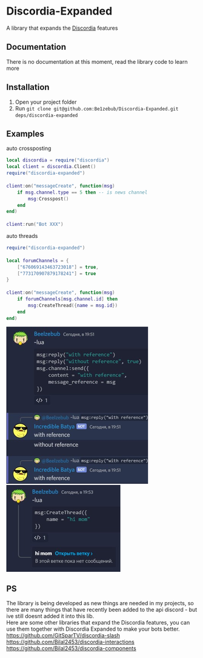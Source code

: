 # Discordia-Expanded

A library that expands the [Discordia](https://github.com/SinisterRectus/Discordia) features

## Documentation

There is no documentation at this moment, read the library code to learn more

## Installation

1. Open your project folder
2. Run `git clone git@github.com:Be1zebub/Discordia-Expanded.git deps/discordia-expanded`

## Examples

auto crossposting
```lua
local discordia = require("discordia")
local client = discordia.Client()
require("discordia-expanded")

client:on("messageCreate", function(msg)
	if msg.channel.type == 5 then -- is news channel
		msg:Crosspost()
	end
end)

client:run("Bot XXX")
```

auto threads
```lua
require("discordia-expanded")

local forumChannels = {
	["676069143463723018"] = true,
	["773170907879178241"] = true
}

client:on("messageCreate", function(msg)
	if forumChannels[msg.channel.id] then
		msg:CreateThread({name = msg.id})
	end
end)
```

![True reply](https://github.com/Be1zebub/Discordia-Expanded/blob/main/demo/true_reply.jpg?raw=true)
![Threads](https://github.com/Be1zebub/Discordia-Expanded/blob/main/demo/create_thread.jpg?raw=true)

## PS

The library is being developed as new things are needed in my projects, so there are many things that have recently been added to the api discord - but ive still doesnt added it into this lib.  
Here are some other libraries that expand the Discordia features, you can use them together with Discordia Expanded to make your bots better.  
https://github.com/GitSparTV/discordia-slash  
https://github.com/Bilal2453/discordia-interactions  
https://github.com/Bilal2453/discordia-components
